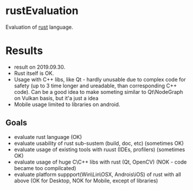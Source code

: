 # rustEvaluation
Evaluation of [rust](https://www.rust-lang.org) language.

# Results

 - result on 2019.09.30. 
 - Rust itself is OK. 
 - Usage with C++ libs, like Qt - hardly unusable due to complex code for safety (up to 3 time longer and ureadable, than corresponding C++ code). Can be a good idea to make someting similar to Qt\NodeGraph on Vulkan basis, but it'a just a idea 
 - Mobile usage limited to libraries on android.

## Goals
 - evaluate rust language (OK)
 - evaluate usability of rust sub-sustem (build, doc, etc) (sometimes OK)
 - evaluate usage of existing tools with ruust (IDEs, profilers) (sometimes OK)
 - evaluate usage of huge C\C++ libs with rust (Qt, OpenCV) (NOK - code became too compilcated)
 - evaluate platform suppport(Win\Lin\OSX, Androis\iOS) of rust with all above (OK for Desktop, NOK for Mobile, except of libraries)
